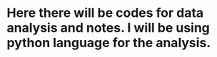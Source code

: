 # Here there will be codes for data analysis and notes. I will be using python language for the analysis.
